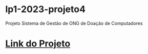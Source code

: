 # lp1-2023-projeto4
Projeto Sistema de Gestão de ONG de Doação de Computadores
# [Link do Projeto](https://docs.google.com/document/d/1gpD2ISuYx6LjJRqxAKtkqjL8cW7Jmp7vDemLmKh3CjQ/edit#heading=h.gjdgxs)
<!-- link do drive:
https://docs.google.com/document/d/1gccIBKSeQ3nQ5siEUFsElzFNcoN5L9f9zD5iX1noB-w/edit?usp=sharing -->
